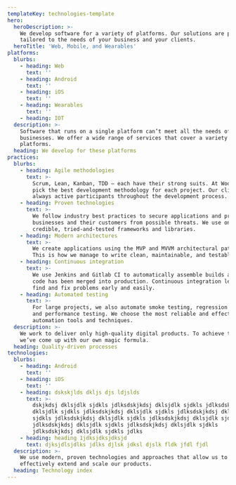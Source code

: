 ```yaml
---
templateKey: technologies-template
hero:
  heroDescription: >-
    We develop software for a variety of platforms. Our solutions are perfectly
    tailored to the needs of your business and your clients.
  heroTitle: 'Web, Mobile, and Wearables'
platforms:
  blurbs:
    - heading: Web
      text: ''
    - heading: Android
      text: ''
    - heading: iOS
      text: ''
    - heading: Wearables
      text: ''
    - heading: IOT
  description: >-
    Software that runs on a single platform can’t meet all the needs of modern
    businesses. We offer a wide range of services that cover a variety of
    platforms.
  heading: We develop for these platforms
practices:
  blurbs:
    - heading: Agile methodologies
      text: >-
        Scrum, Lean, Kanban, TDD – each have their strong suits. At Woodsoft, we
        pick the best development methodology for each project. Our clients are
        always active participants throughout the development process.
    - heading: Proven technologies
      text: >-
        We follow industry best practices to secure applications and protect
        businesses and their customers from possible threats. We use only
        credible, tried-and-tested frameworks and libraries.
    - heading: Modern architectures
      text: >-
        We create applications using the MVP and MVVM architectural patterns.
        This is how we manage to write clean, maintainable, and testable code.
    - heading: Continuous integration
      text: >-
        We use Jenkins and Gitlab CI to automatically assemble builds after new
        code has been merged into production. Continuous integration lets us
        find and fix problems early and easily.
    - heading: Automated testing
      text: >-
        For large projects, we also automate smoke testing, regression testing,
        and performance testing. We choose the most reliable and effective test
        automation tools and techniques.
  description: >-
    We work to deliver only high-quality digital products. To achieve this,
    we’ve come up with our own magic formula.
  heading: Quality-driven processes
technologies:
  blurbs:
    - heading: Android
      text: ''
    - heading: iOS
      text: ''
    - heading: dskskjlds dkljs djs ldjslds
      text: >-
        dskjkdsj dklsjdlk sjdkls jdlksdskjkdsj dklsjdlk sjdkls jdlksdskjkdsj
        dklsjdlk sjdkls jdlksdskjkdsj dklsjdlk sjdkls jdlksdskjkdsj dklsjdlk
        sjdkls jdlksdskjkdsj dklsjdlk sjdkls jdlksdskjkdsj dklsjdlk sjdkls
        jdlksdskjkdsj dklsjdlk sjdkls jdlksdskjkdsj dklsjdlk sjdkls
        jdlksdskjkdsj dklsjdlk sjdkls jdlks
    - heading: heading 1jdksjdksjdksjd
      text: djksjdlsjdlks jdlks djlsk jdksl djslk fldk jfdl fjdl
  description: >-
    We use modern, proven technologies and approaches that allow us to
    effectively extend and scale our products.
  heading: Technology index
---
```


